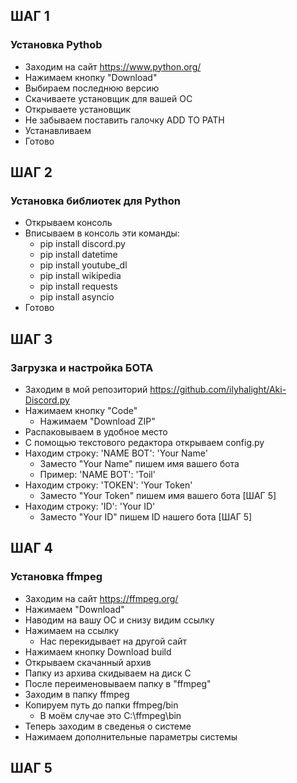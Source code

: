 ## ШАГ 1
### Установка Pythob
- Заходим на сайт https://www.python.org/
- Нажимаем кнопку "Download"
- Выбираем последнюю версию
- Скачиваете установщик для вашей ОС
- Открываете установщик
- Не забываем поставить галочку ADD TO PATH
- Устанавливаем
- Готово

## ШАГ 2
### Установка библиотек для Python
- Открываем консоль
- Вписываем в консоль эти команды:
  - pip install discord.py
  - pip install datetime
  - pip install youtube_dl
  - pip install wikipedia
  - pip install requests
  - pip install asyncio
- Готово

## ШАГ 3
### Загрузка и настройка БОТА
- Заходим в мой репозиторий https://github.com/ilyhalight/Aki-Discord.py
- Нажимаем кнопку "Code"
  - Нажимаем "Download ZIP"
- Распаковываем в удобное место
- С помощью текстового редактора открываем config.py
- Находим строку: 'NAME BOT': 'Your Name'
  - Заместо "Your Name" пишем имя вашего бота
  - Пример:  'NAME BOT': 'Toil'
- Находим строку: 'TOKEN': 'Your Token'
  - Заместо "Your Token" пишем имя вашего бота [ШАГ 5]
- Находим строку: 'ID': 'Your ID'
  - Заместо "Your ID" пишем ID нашего бота [ШАГ 5]
  

## ШАГ 4
### Установка ffmpeg
- Заходим на сайт https://ffmpeg.org/
- Нажимаем "Download"
- Наводим на вашу ОС и снизу видим ссылку
- Нажимаем на ссылку
  - Нас перекидывает на другой сайт
- Нажимаем кнопку Download build
- Открываем скачанный архив
- Папку из архива скидываем на диск С
- После переименовываем папку в "ffmpeg"
- Заходим в папку ffmpeg
- Копируем путь до папки ffmpeg/bin
  - В моём случае это C:\ffmpeg\bin
- Теперь заходим в сведенья о системе
- Нажимаем дополнительные параметры системы


## ШАГ 5
